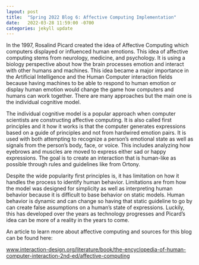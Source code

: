 ```yaml
---
layout: post
title:  "Spring 2022 Blog 6: Affective Computing Implementation"
date:   2022-03-28 11:59:00 -0700
categories: jekyll update
---
```

In the 1997, Rosalind Picard created the idea of Affective Computing which computers displayed or influenced human emotions. This idea of affective computing stems from neurology, medicine, and psychology. It is using a biology perspective about how the brain processes emotion and interact with other humans and machines. This idea became a major importance in the Artificial Intelligence and the Human Computer interaction fields because having machines to be able to respond to human emotion or display human emotion would change the game how computers and humans can work together. There are many approaches but the main one is the individual cognitive model.

The individual cognitive model is a popular approach when computer scientists are constructing affective computing. It is also called first principles and it how it works is that the computer generates expressions based on a guide of principles and not from hardwired emotion pairs. It is used with both attempting to recognize a person’s emotional state as well as signals from the person’s body, face, or voice. This includes analyzing how eyebrows and muscles are moved to express either sad or happy expressions. The goal is to create an interaction that is human-like as possible through rules and guidelines like from Ortony.

Despite the wide popularity first principles is, it has limitation on how it handles the process to identify human behavior. Limitations are from how the model was designed for simplicity as well as interpreting human behavior because it is difficult to base behavior on static models. Human behavior is dynamic and can change so having that static guideline to go by can create false assumptions on a human’s state of expressions. Luckily, this has developed over the years as technology progresses and Picard’s idea can be more of a reality in the years to come. 

An article to learn more about affective computing and sources for this blog can be found here:

www.interaction-design.org/literature/book/the-encyclopedia-of-human-computer-interaction-2nd-ed/affective-computing 
